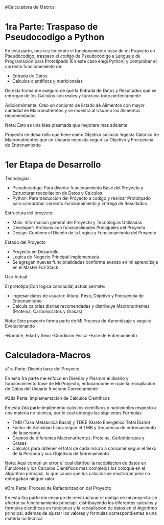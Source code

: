 #Calculadora de Macros

# 1ra Parte: Traspaso de Pseudocodigo a Python

En esta parte, una vez teniendo el funcionamiento base de mi Proyecto
en Pseudocodigo, traspaso el codigo de Pseudocodigo a Lenguaje de
Programacion para Prototipado (En este caso elegi Python) y comprobar
el correcto funcionamiento de:

- Entrada de Datos
- Calculos cientificos y nutricionales

De esta forma me aseguro de que la Entrada de Datos y Resultados que
se entregan de los Calculos son reales y funciona todo perfectamente

Adicionalmente: Creo un conjunto de listado de Alimentos con mayor
cantidad de Macronutrientes y se muestra al Usuario los Alimentos recomendados

Nota: Esto es una Idea plasmada que mejorare mas adelante

Proyecto en desarrollo que tiene como Objetivo calcular Ingesta Calorica de Macronutrientes que un
Usuario necesita segun su Objetivo y Frecuencia de Entrenamiento

# 1er Etapa de Desarrollo

Tecnologias:
- Pseudocodigo: Para diseñar funcionamiento Base del Proyecto y Estructurar recopilacion de Datos y
Calculos
- Python: Para traduccion del Proyecto a codigo y realizar Prototipado para comprobar correcto
Funcionamiento y Entrega de Resultados

Estructura del proyecto:
- Main: Informacion general del Proyecto y Tecnologias Utilizadas
- Developer: Archivos con funcionalidades Principales del Proyecto
- Design: Contiene el Diseño de la Logica y Funcionamiento del Proyecto

Estado del Proyecto
- Proyecto en Desarrollo
- Logica de Negocio Principal implementada
- Se agregan nuevas funcionalidades conforme avanzo en mi aprendizaje en el Master Full Stack

Uso Actual

El prototipo(Con logica concluida) actual permite:
- Ingresar datos de usuario: Altura, Peso, Objetivo y Frecuencia de Entrenamiento
- Calcula calorias diarias recomendadas y distribuye Macronutrientes (Proteina, Carbohidratos y
Grasas)

Nota: Este proyecto forma parte de Mi Proceso de Aprendizaje y seguira Evolucionando

-Nombre, Edad y Sexo
-Condicion Fisica
-Fase de Entrenamiento

# Calculadora-Macros

#1ra Parte: Diseño base del Proyecto

En esta 1ra parte me enfoco en Diseñar y Plasmar el diseño y funcionamiento base
de Mi Proyecto, enfocandome en que la recopilacion de Datos del Usuario funcione
Correctamente

#2da Parte: Implementacion de Calculos Cientificos

En esta 2da parte implemento calculos cientificos y nutricionles respecto a una
materia no tecnica, por lo cual obtengo las siguientes Formulas:

- TMB (Tasa Metabolica Basal) y TDEE (Gasto Energetico Total Diario)
- Factor de Actividad fisica segun el TMB y frecuencia de entrenamiento de la
persona
- Gramos de diferentes Macronutrientes: Proteina, Carbohidratos y Grasas
- Calculos para obtener el total de cada macro a consumir segun el Sexo de la Persona
y sus Objetivos de Entrenamiento

Nota: Aqui cometi un error el cual distribui la recopilacion de datos en Funciones
y los Calculos Cientificos mas complejos los coloque en el Algoritmo principal, lo
que causo que los calculos se mostraran pero no entregaban ningun valor

#3ra Parte: Proceso de Refactorizacion del Proyecto

En esta 3ra parte me encargo de reestructurar el codigo de mi proyecto sin afectar
su funcionamiento princiapl, distribuyendo los diferentes calculos y formulas
cientificas en funciones y la recopilacion de datos en el Algoritmo principal, ademas
de ajustar los valores y formulas correspondientes a una materia no tecnica
